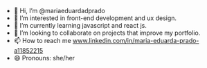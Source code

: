 - 👋 Hi, I’m @mariaeduardadprado
- 👀 I’m interested in front-end development and ux design.
- 🌱 I’m currently learning javascript and react js.
- 💞️ I’m looking to collaborate on projects that improve my portfolio.
- 📫 How to reach me www.linkedin.com/in/maria-eduarda-prado-a11852215
- 😄 Pronouns: she/her

<!---
mariaeduardadprado/mariaeduardadprado is a ✨ special ✨ repository because its `README.md` (this file) appears on your GitHub profile.
You can click the Preview link to take a look at your changes.
--->
